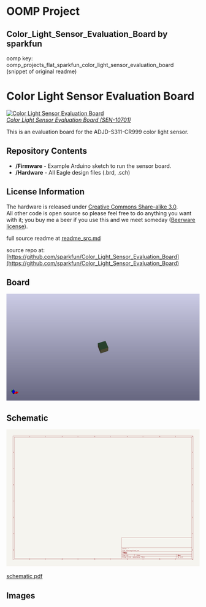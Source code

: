# OOMP Project  
## Color_Light_Sensor_Evaluation_Board  by sparkfun  
  
oomp key: oomp_projects_flat_sparkfun_color_light_sensor_evaluation_board  
(snippet of original readme)  
  
Color Light Sensor Evaluation Board  
===================================  
  
[![Color Light Sensor Evaluation Board](https://dlnmh9ip6v2uc.cloudfront.net/images/products/1/0/7/0/1/10701-01_i_ma.jpg)    
*Color Light Sensor Evaluation Board (SEN-10701)*](https://www.sparkfun.com/products/10701)  
  
This is an evaluation board for the ADJD-S311-CR999 color light sensor.   
  
Repository Contents  
-------------------  
  
* **/Firmware** - Example Arduino sketch to run the sensor board.   
* **/Hardware** - All Eagle design files (.brd, .sch)  
  
  
License Information  
-------------------  
The hardware is released under [Creative Commons Share-alike 3.0](http://creativecommons.org/licenses/by-sa/3.0/).    
All other code is open source so please feel free to do anything you want with it; you buy me a beer if you use this and we meet someday ([Beerware license](http://en.wikipedia.org/wiki/Beerware)).  
  
  full source readme at [readme_src.md](readme_src.md)  
  
source repo at: [https://github.com/sparkfun/Color_Light_Sensor_Evaluation_Board](https://github.com/sparkfun/Color_Light_Sensor_Evaluation_Board)  
## Board  
  
[![working_3d.png](working_3d_600.png)](working_3d.png)  
## Schematic  
  
[![working_schematic.png](working_schematic_600.png)](working_schematic.png)  
  
[schematic pdf](working_schematic.pdf)  
## Images  
